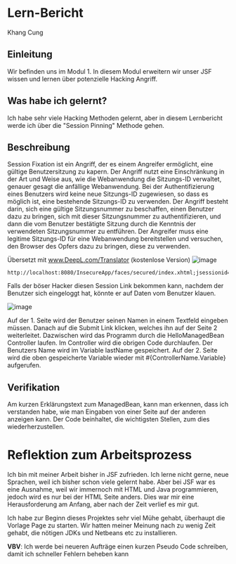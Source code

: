 # Lern-Bericht
Khang Cung

## Einleitung

Wir befinden uns im Modul 1. In diesem Modul erweitern wir unser JSF wissen und lernen über potenzielle Hacking Angriff.

## Was habe ich gelernt?
Ich habe sehr viele Hacking Methoden gelernt, aber in diesem Lernbericht werde ich über die "Session Pinning" Methode gehen.

## Beschreibung

Session Fixation ist ein Angriff, der es einem Angreifer ermöglicht, eine gültige Benutzersitzung zu kapern. Der Angriff nutzt eine Einschränkung in der Art und Weise aus, wie die Webanwendung die Sitzungs-ID verwaltet, genauer gesagt die anfällige Webanwendung. Bei der Authentifizierung eines Benutzers wird keine neue Sitzungs-ID zugewiesen, so dass es möglich ist, eine bestehende Sitzungs-ID zu verwenden. Der Angriff besteht darin, sich eine gültige Sitzungsnummer zu beschaffen, einen Benutzer dazu zu bringen, sich mit dieser Sitzungsnummer zu authentifizieren, und dann die vom Benutzer bestätigte Sitzung durch die Kenntnis der verwendeten Sitzungsnummer zu entführen. Der Angreifer muss eine legitime Sitzungs-ID für eine Webanwendung bereitstellen und versuchen, den Browser des Opfers dazu zu bringen, diese zu verwenden.

Übersetzt mit www.DeepL.com/Translator (kostenlose Version)
![image](https://media.geeksforgeeks.org/wp-content/uploads/20220711160012/sessionfixationattack.png)
```
http://localhost:8080/InsecureApp/faces/secured/index.xhtml;jsessionid=25e3a632733dc737e26b434912ef
```
Falls der böser Hacker diesen Session Link bekommen kann, nachdem der Benutzer sich eingeloggt hat, könnte er auf Daten vom Benutzer klauen. 

![image](https://i.ibb.co/0M1h1PJ/Screenshot-2022-12-14-225843.png)

Auf der 1. Seite wird der Benutzer seinen Namen in einem Textfeld eingeben müssen. Danach auf die Submit Link klicken, welches ihn auf der Seite 2 weiterleitet.
Dazwischen wird das Programm durch die HelloManagedBean Controller laufen. Im Controller wird die obrigen Code durchlaufen. Der Benutzers Name wird im Variable lastName gespeichert.
Auf der 2. Seite wird die oben gespeicherte Variable wieder mit #{ControllerName.Variable} aufgerufen. 

## Verifikation

Am kurzen Erklärungstext zum ManagedBean, kann man erkennen, dass ich verstanden habe, wie man Eingaben von einer Seite auf der anderen anzeigen kann. 
Der Code beinhaltet, die wichtigsten Stellen, zum dies wiederherzustellen.

# Reflektion zum Arbeitsprozess

Ich bin mit meiner Arbeit bisher in JSF zufrieden. Ich lerne nicht gerne, neue Sprachen, weil ich bisher schon viele gelernt habe. Aber bei JSF war es eine Ausnahme, weil wir immernoch mit HTML und Java programmieren, jedoch wird es nur bei der HTML Seite anders. Dies war mir eine Herausforderung am Anfang, aber nach der Zeit verlief es mir gut.

Ich habe zur Beginn dieses Projektes sehr viel Mühe gehabt, überhaupt die Vorlage Page zu starten. Wir hatten meiner Meinung nach zu wenig Zeit gehabt, die nötigen JDKs und Netbeans etc zu installieren.

**VBV**: Ich werde bei neueren Aufträge einen kurzen Pseudo Code schreiben, damit ich schneller Fehlern beheben kann
